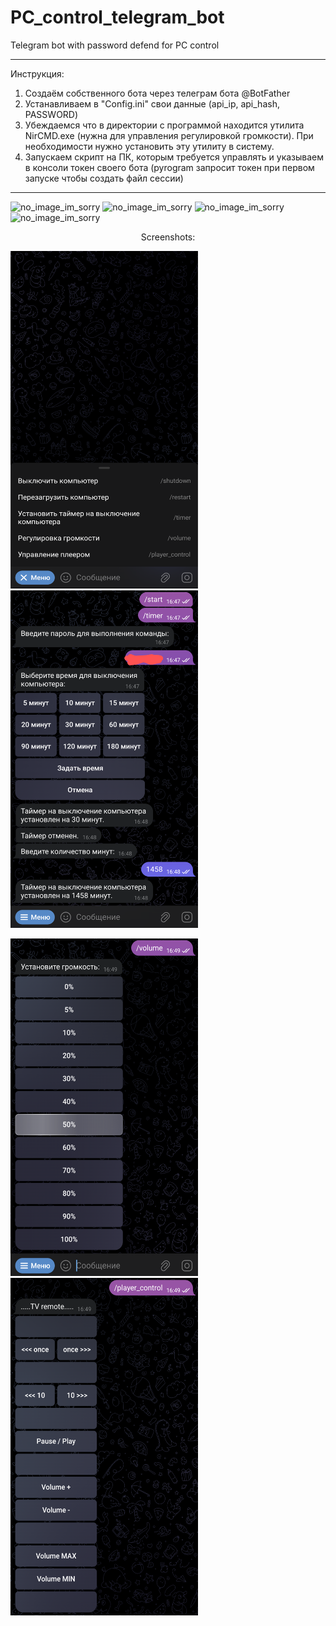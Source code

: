 # PC_control_telegram_bot
Telegram bot with password defend for PC control
________________________________
Инструкция:
1) Создаём собственного бота через телеграм бота @BotFather
2) Устанавливаем в "Config.ini" свои данные (api_ip, api_hash, PASSWORD)
3) Убеждаемся что в директории с программой находится утилита NirCMD.exe (нужна для управления регулировкой громкости).
При необходимости нужно установить эту утилиту в систему.
4) Запускаем скрипт на ПК, которым требуется управлять и указываем в консоли токен своего бота
(pyrogram запросит токен при первом запуске чтобы создать файл сессии)
________________________________

![no_image_im_sorry](https://raw.githubusercontent.com/romaniston/PC_control_telegram_bot/raw/master/screenshots/1.png)
![no_image_im_sorry](https://raw.githubusercontent.com/romaniston/PC_control_telegram_bot/raw/master/screenshots/2.png)
![no_image_im_sorry](https://raw.githubusercontent.com/romaniston/PC_control_telegram_bot/raw/master/screenshots/3.png)
![no_image_im_sorry](https://raw.githubusercontent.com/romaniston/PC_control_telegram_bot/raw/master/screenshots/4.png)

<center>Screenshots:</center>
<p><img src="screenshots/1.png" width=300 height=540 ratio=1></img>
<img src="screenshots/2.png" width=300 height=540></img>
<p><img src="screenshots/3.png" width=300 height=540></img>
<img src="screenshots/4.png" width=300 height=540></img>


